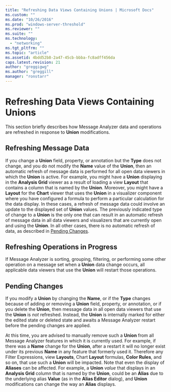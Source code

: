 ```yaml
---
title: "Refreshing Data Views Containing Unions | Microsoft Docs"
ms.custom: ""
ms.date: "10/26/2016"
ms.prod: "windows-server-threshold"
ms.reviewer: ""
ms.suite: ""
ms.technology: 
  - "networking"
ms.tgt_pltfrm: ""
ms.topic: "article"
ms.assetid: 4bdd52b8-2a47-45cb-bbba-fc8adff456da
caps.latest.revision: 21
author: "greggigwg"
ms.author: "greggill"
manager: "ronstarr"
---
```

# Refreshing Data Views Containing Unions
This section briefly describes how Message Analyzer data and operations are refreshed in response to **Union** modifications.  
  
## Refreshing Message Data  
 If you change a **Union** field, property, or annotation but the **Type** does not change, and you do not modify the **Name** value of the **Union**, then an automatic refresh of message data is performed for all open data viewers in which the **Union** is active. For example, you might have a **Union** displaying in the **Analysis Grid** viewer as a result of loading a view **Layout** that contains a column that is named by the **Union**. Moreover, you might have a **Layout** for the **Chart** viewer that uses the **Union** in a visualizer component where you have configured a formula to perform a particular calculation for the data display. In these cases, a refresh of message data could involve an update to the displayed set of **Union** values. The previously indicated type of change to a **Union** is the only one that can result in an automatic refresh of message data in all data viewers and visualizers that are currently open and using the **Union**. In all other cases, there is no automatic refresh of data, as described in [Pending Changes](refreshing-data-views-containing-unions.md#BKMK_NoDataRefresh).  
  
## Refreshing Operations in Progress  
 If Message Analyzer is sorting, grouping, filtering, or performing some other operation on a message set when a **Union** data change occurs, all applicable data viewers that use the **Union** will restart those operations.  
  
<a name="BKMK_NoDataRefresh"></a>   
## Pending Changes  
 If you modify a **Union** by changing the **Name**, or if the **Type** changes because of adding or removing a **Union** field, property, or annotation, or if you delete the **Union**, then message data in all open data viewers that use the **Union** is *not* refreshed. Instead, the **Union** is internally marked for either the edited state or deleted state and awaits a Message Analyzer restart before the pending changes are applied.  
  
 At this time, you are advised to manually remove such a **Union** from all Message Analyzer features in which it is currently used. For example, if there was a **Name** change for the **Union**, after a restart it will no longer exist under its previous **Name** in any feature that formerly used it. Therefore any Filter Expressions, view **Layouts**, Chart **Layout** formulas, **Color Rules**, and so on, that use such a **Union** will be impacted. Note that even the display of **Aliases** can be affected. For example, a **Union** *value* that displays in an **Analysis Grid** column that is named by the **Union**, could be an **Alias** due to the underlying alias **Value** (as in the **Alias Editor** dialog), and **Union** modifications can change the way an **Alias** displays.
